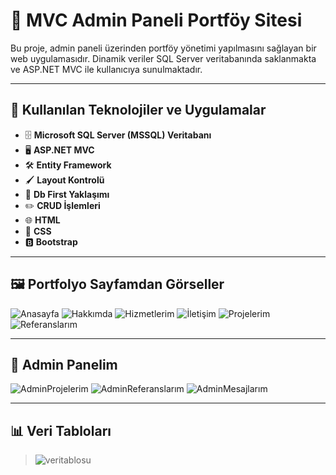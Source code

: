 # 🌟 MVC Admin Paneli Portföy Sitesi

Bu proje, admin paneli üzerinden portföy yönetimi yapılmasını sağlayan bir web uygulamasıdır. Dinamik veriler SQL Server veritabanında saklanmakta ve ASP.NET MVC ile kullanıcıya sunulmaktadır.

---

## 🚀 Kullanılan Teknolojiler ve Uygulamalar
- 🗄️ **Microsoft SQL Server (MSSQL) Veritabanı**
- 🖥️ **ASP.NET MVC**
- 🛠️ **Entity Framework**
- 🖌️ **Layout Kontrolü**
- 📂 **Db First Yaklaşımı**
- ✏️ **CRUD İşlemleri**
- 🌐 **HTML**
- 🎨 **CSS**
- 🅱️ **Bootstrap**


---

## 🖼️ Portfolyo Sayfamdan Görseller

![Anasayfa](https://github.com/user-attachments/assets/4c3fcb79-7876-4ec3-bd0f-6218c6010b65)
![Hakkımda](https://github.com/user-attachments/assets/7486c630-d16d-4926-9be6-2c2f8d329552)
![Hizmetlerim](https://github.com/user-attachments/assets/46993c18-0945-42e9-8ff0-2d3e038d3a23)
![İletişim](https://github.com/user-attachments/assets/f815c307-a7c3-4a4d-bc42-d022a5385764)
![Projelerim](https://github.com/user-attachments/assets/49d5cf0e-4d59-4ea8-9ade-7918070f2c70)
![Referanslarım](https://github.com/user-attachments/assets/9fc8832e-c57e-4095-aebe-c1755c7430c5)

---

## 🔐 Admin Panelim

![AdminProjelerim](https://github.com/user-attachments/assets/d5b35215-5bb2-456a-9692-331e5a396c0d)
![AdminReferanslarım](https://github.com/user-attachments/assets/1464c21f-5f2c-4cb7-bec2-28676c42350e)
![AdminMesajlarım](https://github.com/user-attachments/assets/6e9f0d1f-4473-4ef1-bc3b-1919ee797f64)


---

## 📊 Veri Tabloları


> ![veritablosu](https://private-user-images.githubusercontent.com/151780255/402264173-d467e989-a444-4429-8c5f-608731bad8f7.png?jwt=eyJhbGciOiJIUzI1NiIsInR5cCI6IkpXVCJ9.eyJpc3MiOiJnaXRodWIuY29tIiwiYXVkIjoicmF3LmdpdGh1YnVzZXJjb250ZW50LmNvbSIsImtleSI6ImtleTUiLCJleHAiOjE3MzY2MDI2MzcsIm5iZiI6MTczNjYwMjMzNywicGF0aCI6Ii8xNTE3ODAyNTUvNDAyMjY0MTczLWQ0NjdlOTg5LWE0NDQtNDQyOS04YzVmLTYwODczMWJhZDhmNy5wbmc_WC1BbXotQWxnb3JpdGhtPUFXUzQtSE1BQy1TSEEyNTYmWC1BbXotQ3JlZGVudGlhbD1BS0lBVkNPRFlMU0E1M1BRSzRaQSUyRjIwMjUwMTExJTJGdXMtZWFzdC0xJTJGczMlMkZhd3M0X3JlcXVlc3QmWC1BbXotRGF0ZT0yMDI1MDExMVQxMzMyMTdaJlgtQW16LUV4cGlyZXM9MzAwJlgtQW16LVNpZ25hdHVyZT03MmUwZDZlNDQzY2U5OWRkYzllOTVjZmNiZTZiYzE3ZDVmZjU4ZTYyNDlhMGMzNTRiMzNlZjA1Njg2YmZhOTg2JlgtQW16LVNpZ25lZEhlYWRlcnM9aG9zdCJ9.XzE9iq1YHE93seyjjqlelpuZdfzsk23Nt_6BvtRejZ4)


